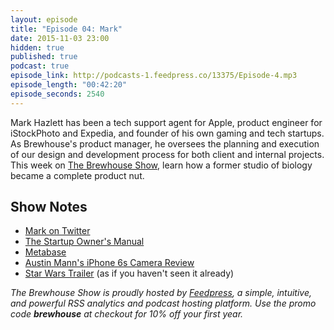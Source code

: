 ```yaml
---
layout: episode
title: "Episode 04: Mark"
date: 2015-11-03 23:00
hidden: true
published: true
podcast: true
episode_link: http://podcasts-1.feedpress.co/13375/Episode-4.mp3
episode_length: "00:42:20"
episode_seconds: 2540
---
```


Mark Hazlett has been a tech support agent for Apple, product engineer for iStockPhoto and Expedia, and founder of his own gaming and tech startups. As Brewhouse's product manager, he oversees the planning and execution of our design and development process for both client and internal projects. This week on [The Brewhouse Show][TBS], learn how a former studio of biology became a complete product nut.

<!-- break -->

## Show Notes

- [Mark on Twitter](http://twitter.com/markhazlett)
- [The Startup Owner's Manual](http://steveblank.com/2012/02/09/two-giant-steps-forward-for-entrepreneurs/)
- [Metabase](http://www.metabase.com)
- [Austin Mann's iPhone 6s Camera Review](http://austinmann.com/trek/iphone-6s-camera-review-switzerland)
- [Star Wars Trailer](http://www.starwars.com/video/star-wars-the-force-awakens-trailer-official) (as if you haven't seen it already)

*The Brewhouse Show is proudly hosted by [Feedpress][FP], a simple, intuitive, and powerful RSS analytics and podcast hosting platform. Use the promo code **brewhouse** at checkout for 10% off your first year.*

[FP]: http://feed.press
[TBS]: http://brewhouse.io/show/